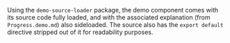 Using the `demo-source-loader` package, the demo component comes with its source code fully loaded, and with the associated explanation (from `Progress.demo.md`) also sideloaded. The source also has the `export default` directive stripped out of it for readability purposes.